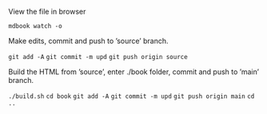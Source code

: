 View the file in browser

`mdbook watch -o`

Make edits, commit and push to ’source’ branch.

`git add -A`
`git commit -m upd`
`git push origin source`

Build the HTML from ’source’, enter ./book folder, commit and push to ’main’ branch.

`./build.sh`
`cd book`
`git add -A`
`git commit -m upd`
`git push origin main`
`cd ..`
